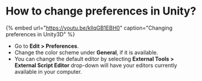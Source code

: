 # How to change preferences in Unity?

{% embed url="https://youtu.be/kllqGB1EBH0" caption="Changing preferences in Unity3D" %}

* Go to **Edit &gt; Preferences**.
* Change the color scheme under **General**, if it is available.
* You can change the default editor by selecting **External Tools &gt; External Script Editor** drop-down will have your editors currently available in your computer.  


